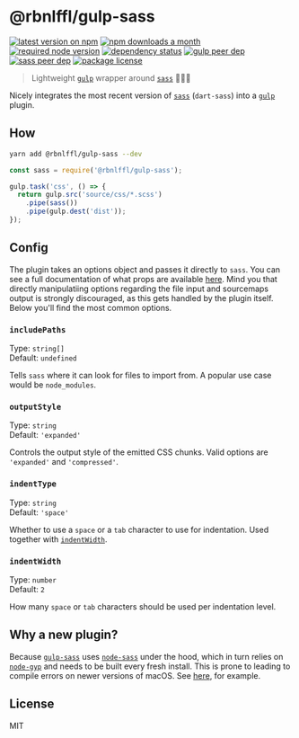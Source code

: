 # @rbnlffl/gulp-sass

[![latest version on npm](https://img.shields.io/npm/v/@rbnlffl/gulp-sass)](https://www.npmjs.com/package/@rbnlffl/gulp-sass)
[![npm downloads a month](https://img.shields.io/npm/dm/@rbnlffl/gulp-sass)](https://www.npmjs.com/package/@rbnlffl/gulp-sass)
[![required node version](https://img.shields.io/node/v/@rbnlffl/gulp-sass)](https://github.com/nodejs/Release)
[![dependency status](https://img.shields.io/david/robinloeffel/gulp-sass)](https://david-dm.org/robinloeffel/gulp-sass)
[![gulp peer dep](https://img.shields.io/npm/dependency-version/@rbnlffl/gulp-sass/peer/gulp?label=gulp%20peer%20dep)](https://github.com/gulpjs/gulp)
[![sass peer dep](https://img.shields.io/npm/dependency-version/@rbnlffl/gulp-sass/peer/sass?label=sass%20peer%20dep)](https://github.com/sass/dart-sass)
[![package license](https://img.shields.io/npm/l/@rbnlffl/gulp-sass)](license)

> Lightweight [`gulp`](https://github.com/gulpjs/gulp) wrapper around [`sass`](https://github.com/sass/dart-sass) 🏄🏼‍♂️

Nicely integrates the most recent version of [`sass`](https://github.com/sass/dart-sass) (`dart-sass`) into a [`gulp`](https://github.com/gulpjs/gulp) plugin.

## How

```sh
yarn add @rbnlffl/gulp-sass --dev
```

```js
const sass = require('@rbnlffl/gulp-sass');

gulp.task('css', () => {
  return gulp.src('source/css/*.scss')
    .pipe(sass())
    .pipe(gulp.dest('dist'));
});
```

## Config

The plugin takes an options object and passes it directly to `sass`. You can see a full documentation of what props are available [here](https://sass-lang.com/documentation/js-api#options). Mind you that directly manipulatiing options regarding the file input and sourcemaps output is strongly discouraged, as this gets handled by the plugin itself. Below you'll find the most common options.

### `includePaths`

Type: `string[]`<br>
Default: `undefined`<br>

Tells `sass` where it can look for files to import from. A popular use case would be `node_modules`.

### `outputStyle`

Type: `string`<br>
Default: `'expanded'`<br>

Controls the output style of the emitted CSS chunks. Valid options are `'expanded'` and `'compressed'`.

### `indentType`

Type: `string`<br>
Default: `'space'`<br>

Whether to use a `space` or a `tab` character to use for indentation. Used together with [`indentWidth`](#indentwidth).

### `indentWidth`

Type: `number`<br>
Default: `2`<br>

How many `space` or `tab` characters should be used per indentation level.

## Why a new plugin?

Because [`gulp-sass`](https://github.com/dlmanning/gulp-sass) uses [`node-sass`](https://github.com/sass/node-sass) under the hood, which in turn relies on [`node-gyp`](https://github.com/nodejs/node-gyp) and needs to be built every fresh install. This is prone to leading to compile errors on newer versions of macOS. See [here](https://github.com/nodejs/node-gyp/blob/master/macOS_Catalina.md), for example.

## License

MIT
